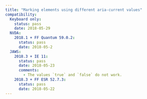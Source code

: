 ```yaml
---
title: "Marking elements using different aria-current values"
compatibility:
  Keyboard only:
    status: pass
    date: 2018-05-29
  NVDA:
    2018.1 + FF Quantum 59.0.2:
      status: pass
      date: 2018-05-2
  JAWS:
    2018.3 + IE 11:
      status: pass
      date: 2018-05-23
      comments:
        - The values `true` and `false` do not work.
    2018.3 + FF ESR 52.7.3:
      status: pass
      date: 2018-05-22
---
```

